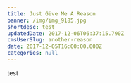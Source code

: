 ```yaml
---
title: Just Give Me A Reason
banner: /img/img_9185.jpg
shortdesc: test
updatedDate: 2017-12-06T06:37:15.790Z
cmsUserSlug: another-reason
date: 2017-12-05T16:00:00.000Z
categories: null
---
```


test